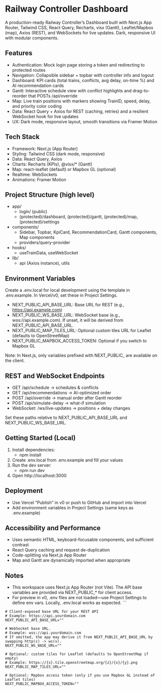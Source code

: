 # Railway Controller Dashboard

A production-ready Railway Controller’s Dashboard built with Next.js App Router, Tailwind CSS, React Query, Recharts, visx (Gantt), Leaflet/Mapbox (map), Axios (REST), and WebSockets for live updates. Dark, responsive UI with modular components.

## Features
- Authentication: Mock login page storing a token and redirecting to protected routes
- Navigation: Collapsible sidebar + topbar with controller info and logout
- Dashboard: KPI cards (total trains, conflicts, avg delay, on-time %) and AI recommendation cards
- Gantt: Interactive schedule view with conflict highlights and drag-to-reorder that POSTs /api/override
- Map: Live train positions with markers showing TrainID, speed, delay, and priority color coding
- Data: React Query + Axios for REST (caching, retries) and a resilient WebSocket hook for live updates
- UX: Dark mode, responsive layout, smooth transitions via Framer Motion

## Tech Stack
- Framework: Next.js (App Router)
- Styling: Tailwind CSS (dark mode, responsive)
- Data: React Query, Axios
- Charts: Recharts (KPIs), @visx/* (Gantt)
- Map: react-leaflet (default) or Mapbox GL (optional)
- Realtime: WebSockets
- Animations: Framer Motion

## Project Structure (high level)
- app/
  - login/ (public)
  - (protected)/dashboard, (protected)/gantt, (protected)/map, (protected)/settings
- components/
  - Sidebar, Topbar, KpiCard, RecommendationCard, Gantt components, Map components
  - providers/query-provider
- hooks/
  - useTrainData, useWebSocket
- lib/
  - api (Axios instance), utils

## Environment Variables
Create a .env.local for local development using the template in .env.example. In Vercel/v0, set these in Project Settings.

- NEXT_PUBLIC_API_BASE_URL: Base URL for REST (e.g., https://api.example.com)
- NEXT_PUBLIC_WS_BASE_URL: WebSocket base (e.g., wss://api.example.com). If unset, it will be derived from NEXT_PUBLIC_API_BASE_URL.
- NEXT_PUBLIC_MAP_TILES_URL: Optional custom tiles URL for Leaflet (defaults to OpenStreetMap)
- NEXT_PUBLIC_MAPBOX_ACCESS_TOKEN: Optional if you switch to Mapbox GL

Note: In Next.js, only variables prefixed with NEXT_PUBLIC_ are available on the client.

## REST and WebSocket Endpoints
- GET /api/schedule → schedules & conflicts
- GET /api/recommendations → AI-optimized order
- POST /api/override → manual order after Gantt reorder
- POST /api/simulate-delay → what-if simulation
- WebSocket: /ws/live-updates → positions + delay changes

Set these paths relative to NEXT_PUBLIC_API_BASE_URL and NEXT_PUBLIC_WS_BASE_URL.

## Getting Started (Local)
1) Install dependencies:
   - npm install
2) Create .env.local from .env.example and fill your values
3) Run the dev server:
   - npm run dev
4) Open http://localhost:3000

## Deployment
- Use Vercel “Publish” in v0 or push to GitHub and import into Vercel
- Add environment variables in Project Settings (same keys as .env.example)

## Accessibility and Performance
- Uses semantic HTML, keyboard-focusable components, and sufficient contrast
- React Query caching and request de-duplication
- Code-splitting via Next.js App Router
- Map and Gantt are dynamically imported when appropriate

## Notes
- This workspace uses Next.js App Router (not Vite). The API base variables are provided via NEXT_PUBLIC_* for client access.
- For preview in v0, .env files are not loaded—use Project Settings to define env vars. Locally, .env.local works as expected.
\`\`\`

```dotenv file=".env.example"
# Client-exposed base URL for your REST API
# Example: https://api.yourdomain.com
NEXT_PUBLIC_API_BASE_URL=""

# WebSocket base URL.
# Example: wss://api.yourdomain.com
# If omitted, the app may derive it from NEXT_PUBLIC_API_BASE_URL by swapping http(s) -> ws(s).
NEXT_PUBLIC_WS_BASE_URL=""

# Optional: custom tiles for Leaflet (defaults to OpenStreetMap if empty)
# Example: https://{s}.tile.openstreetmap.org/{z}/{x}/{y}.png
NEXT_PUBLIC_MAP_TILES_URL=""

# Optional: Mapbox access token (only if you use Mapbox GL instead of Leaflet tiles)
NEXT_PUBLIC_MAPBOX_ACCESS_TOKEN=""
